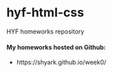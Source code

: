 # hyf-html-css
HYF homeworks repository

<h4>My homeworks hosted on Github:</h4>
<ul>
  <li>
     https://shyark.github.io/week0/
  </li>
</ul>
